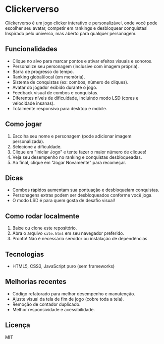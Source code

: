 # Clickerverso

Clickerverso é um jogo clicker interativo e personalizável, onde você pode escolher seu avatar, competir em rankings e desbloquear conquistas! Inspirado pelo universo, mas aberto para qualquer personagem.

## Funcionalidades
- Clique no alvo para marcar pontos e ativar efeitos visuais e sonoros.
- Personalize seu personagem (inclusive com imagem própria).
- Barra de progresso do tempo.
- Ranking global/local (em memória).
- Sistema de conquistas (ex: combos, número de cliques).
- Avatar do jogador exibido durante o jogo.
- Feedback visual de combos e conquistas.
- Diferentes níveis de dificuldade, incluindo modo LSD (cores e velocidade insanas).
- Totalmente responsivo para desktop e mobile.

## Como jogar
1. Escolha seu nome e personagem (pode adicionar imagem personalizada).
2. Selecione a dificuldade.
3. Clique em "Iniciar Jogo" e tente fazer o maior número de cliques!
4. Veja seu desempenho no ranking e conquistas desbloqueadas.
5. Ao final, clique em "Jogar Novamente" para recomeçar.

## Dicas
- Combos rápidos aumentam sua pontuação e desbloqueiam conquistas.
- Personagens extras podem ser desbloqueados conforme você joga.
- O modo LSD é para quem gosta de desafio visual!

## Como rodar localmente
1. Baixe ou clone este repositório.
2. Abra o arquivo `site.html` em seu navegador preferido.
3. Pronto! Não é necessário servidor ou instalação de dependências.

## Tecnologias
- HTML5, CSS3, JavaScript puro (sem frameworks)

## Melhorias recentes
- Código refatorado para melhor desempenho e manutenção.
- Ajuste visual da tela de fim de jogo (cobre toda a tela).
- Remoção de contador duplicado.
- Melhor responsividade e acessibilidade.

## Licença
MIT

